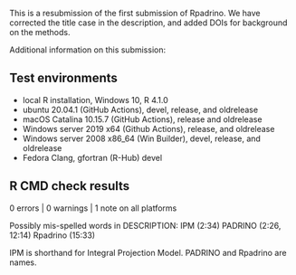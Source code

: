This is a resubmission of the first submission of Rpadrino. We have corrected the title case in the description, and added DOIs for background on the methods.

Additional information on this submission:

## Test environments
* local R installation, Windows 10, R 4.1.0
* ubuntu 20.04.1 (GitHub Actions), devel, release, and oldrelease
* macOS Catalina 10.15.7 (GitHub Actions), release and oldrelease
* Windows server 2019 x64 (Github Actions), release, and oldrelease
* Windows server 2008 x86_64 (Win Builder), devel, release, and oldrelease
* Fedora Clang, gfortran (R-Hub) devel


## R CMD check results

0 errors | 0 warnings | 1 note on all platforms

Possibly mis-spelled words in DESCRIPTION:
  IPM (2:34)
  PADRINO (2:26, 12:14)
  Rpadrino (15:33)
  
IPM is shorthand for Integral Projection Model. PADRINO and Rpadrino are names.
